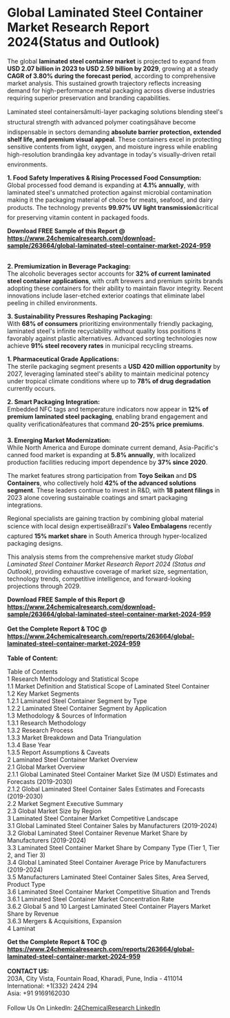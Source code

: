 <h1>Global Laminated Steel Container Market Research Report 2024(Status and Outlook)</h1><p>The global <strong>laminated steel container market</strong> is projected to expand from <strong>USD 2.07 billion in 2023 to USD 2.59 billion by 2029</strong>, growing at a steady <strong>CAGR of 3.80% during the forecast period</strong>, according to comprehensive market analysis. This sustained growth trajectory reflects increasing demand for high-performance metal packaging across diverse industries requiring superior preservation and branding capabilities.</p><p>Laminated steel containersâmulti-layer packaging solutions blending steel's structural strength with advanced polymer coatingsâhave become indispensable in sectors demanding <strong>absolute barrier protection, extended shelf life, and premium visual appeal</strong>. These containers excel in protecting sensitive contents from light, oxygen, and moisture ingress while enabling high-resolution brandingâa key advantage in today's visually-driven retail environments.</p><p><strong>1. Food Safety Imperatives &amp; Rising Processed Food Consumption:</strong><br>
Global processed food demand is expanding at <strong>4.1% annually</strong>, with laminated steel's unmatched protection against microbial contamination making it the packaging material of choice for meats, seafood, and dairy products. The technology prevents <strong>99.97% UV light transmission</strong>âcritical for preserving vitamin content in packaged foods.</p><div><b>Download FREE Sample of this Report @ 
            <a href="https://www.24chemicalresearch.com/download-sample/263664/global-laminated-steel-container-market-2024-959">
            https://www.24chemicalresearch.com/download-sample/263664/global-laminated-steel-container-market-2024-959</a></b></div><br><p><strong>2. Premiumization in Beverage Packaging:</strong><br>
The alcoholic beverages sector accounts for <strong>32% of current laminated steel container applications</strong>, with craft brewers and premium spirits brands adopting these containers for their ability to maintain flavor integrity. Recent innovations include laser-etched exterior coatings that eliminate label peeling in chilled environments.</p><p><strong>3. Sustainability Pressures Reshaping Packaging:</strong><br>
With <strong>68% of consumers</strong> prioritizing environmentally friendly packaging, laminated steel's infinite recyclability without quality loss positions it favorably against plastic alternatives. Advanced sorting technologies now achieve <strong>91% steel recovery rates</strong> in municipal recycling streams.</p><p><strong>1. Pharmaceutical Grade Applications:</strong><br>
The sterile packaging segment presents a <strong>USD 420 million opportunity</strong> by 2027, leveraging laminated steel's ability to maintain medicinal potency under tropical climate conditions where up to <strong>78% of drug degradation</strong> currently occurs.</p><p><strong>2. Smart Packaging Integration:</strong><br>
Embedded NFC tags and temperature indicators now appear in <strong>12% of premium laminated steel packaging</strong>, enabling brand engagement and quality verificationâfeatures that command <strong>20-25% price premiums</strong>.</p><p><strong>3. Emerging Market Modernization:</strong><br>
While North America and Europe dominate current demand, Asia-Pacific's canned food market is expanding at <strong>5.8% annually</strong>, with localized production facilities reducing import dependence by <strong>37% since 2020</strong>.</p><p>The market features strong participation from <strong>Toyo Seikan</strong> and <strong>DS Containers</strong>, who collectively hold <strong>42% of the advanced solutions segment</strong>. These leaders continue to invest in R&amp;D, with <strong>18 patent filings</strong> in 2023 alone covering sustainable coatings and smart packaging integrations.</p><p>Regional specialists are gaining traction by combining global material science with local design expertiseâBrazil's <strong>Valeo Embalagens</strong> recently captured <strong>15% market share</strong> in South America through hyper-localized packaging designs.</p><p>This analysis stems from the comprehensive market study <em>Global Laminated Steel Container Market Research Report 2024 (Status and Outlook)</em>, providing exhaustive coverage of market size, segmentation, technology trends, competitive intelligence, and forward-looking projections through 2029.</p><div><b>Download FREE Sample of this Report @ 
            <a href="https://www.24chemicalresearch.com/download-sample/263664/global-laminated-steel-container-market-2024-959">
            https://www.24chemicalresearch.com/download-sample/263664/global-laminated-steel-container-market-2024-959</a></b></div><br><div><b>Get the Complete Report & TOC @ 
            <a href="https://www.24chemicalresearch.com/reports/263664/global-laminated-steel-container-market-2024-959">
            https://www.24chemicalresearch.com/reports/263664/global-laminated-steel-container-market-2024-959</a></b></div><br>
            <b>Table of Content:</b><p>Table of Contents<br />
1 Research Methodology and Statistical Scope<br />
1.1 Market Definition and Statistical Scope of Laminated Steel Container<br />
1.2 Key Market Segments<br />
1.2.1 Laminated Steel Container Segment by Type<br />
1.2.2 Laminated Steel Container Segment by Application<br />
1.3 Methodology & Sources of Information<br />
1.3.1 Research Methodology<br />
1.3.2 Research Process<br />
1.3.3 Market Breakdown and Data Triangulation<br />
1.3.4 Base Year<br />
1.3.5 Report Assumptions & Caveats<br />
2 Laminated Steel Container Market Overview<br />
2.1 Global Market Overview<br />
2.1.1 Global Laminated Steel Container Market Size (M USD) Estimates and Forecasts (2019-2030)<br />
2.1.2 Global Laminated Steel Container Sales Estimates and Forecasts (2019-2030)<br />
2.2 Market Segment Executive Summary<br />
2.3 Global Market Size by Region<br />
3 Laminated Steel Container Market Competitive Landscape<br />
3.1 Global Laminated Steel Container Sales by Manufacturers (2019-2024)<br />
3.2 Global Laminated Steel Container Revenue Market Share by Manufacturers (2019-2024)<br />
3.3 Laminated Steel Container Market Share by Company Type (Tier 1, Tier 2, and Tier 3)<br />
3.4 Global Laminated Steel Container Average Price by Manufacturers (2019-2024)<br />
3.5 Manufacturers Laminated Steel Container Sales Sites, Area Served, Product Type<br />
3.6 Laminated Steel Container Market Competitive Situation and Trends<br />
3.6.1 Laminated Steel Container Market Concentration Rate<br />
3.6.2 Global 5 and 10 Largest Laminated Steel Container Players Market Share by Revenue<br />
3.6.3 Mergers & Acquisitions, Expansion<br />
4 Laminat</p><div><b>Get the Complete Report & TOC @ 
            <a href="https://www.24chemicalresearch.com/reports/263664/global-laminated-steel-container-market-2024-959">
            https://www.24chemicalresearch.com/reports/263664/global-laminated-steel-container-market-2024-959</a></b></div><br><b>CONTACT US:</b><br>
            203A, City Vista, Fountain Road, Kharadi, Pune, India - 411014<br>
            International: +1(332) 2424 294<br>
            Asia: +91 9169162030 <br><br>
            Follow Us On LinkedIn: <a href="https://www.linkedin.com/company/24chemicalresearch/">24ChemicalResearch LinkedIn</a>